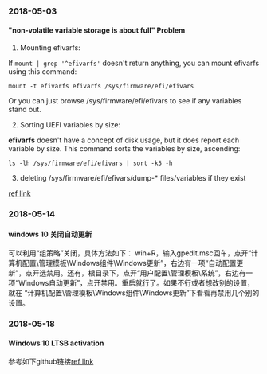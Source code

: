 ### 2018-05-03

#### "non-volatile variable storage is about full" Problem

1. Mounting efivarfs:

If `mount | grep '^efivarfs'` doesn't return anything, you can mount efivarfs using this command:

`mount -t efivarfs efivarfs /sys/firmware/efi/efivars`

Or you can just browse /sys/firmware/efi/efivars to see if any variables stand out.

2. Sorting UEFI variables by size:

**efivarfs** doesn't have a concept of disk usage, but it does report each variable by size. This command sorts the variables by size, ascending:

`ls -lh /sys/firmware/efi/efivars | sort -k5 -h`

3. deleting /sys/firmware/efi/efivars/dump-* files/variables if they exist

[ref link](https://superuser.com/questions/1081537/lenovo-thinkpad-t450s-error-the-non-volatile-system-uefi-variable-storage-is?utm_medium=organic&utm_source=google_rich_qa&utm_campaign=google_rich_qa)


### 2018-05-14

#### windows 10 关闭自动更新

可以利用“组策略”关闭，具体方法如下：
win+R，输入gpedit.msc回车，点开“计算机配置\管理模板\Windows组件\Windows更新”，右边有一项“自动配置更新”，点开选禁用。还有，根目录下，点开“用户配置\管理模板\系统”，右边有一项“Windows自动更新”，点开禁用。重启就行了。如果不行或者想改别的设置，就在 “计算机配置\管理模板\Windows组件\Windows更新”下看看再禁用几个别的设置。


### 2018-05-18

#### Windows 10 LTSB activation

参考如下github链接[ref link](https://github.com/luodaoyi/kms-server)

